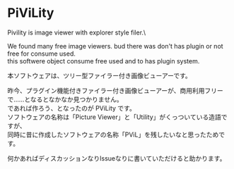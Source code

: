 # PiViLity
Pivility is image viewer with explorer style filer.\

We found many free image viewers. bud there was don't has plugin or not free for consume used.\
this softwere object consume free used and to has plugin system.



本ソフトウェアは、ツリー型ファイラー付き画像ビューアーです。

昨今、プラグイン機能付きファイラー付き画像ビューアーが、商用利用フリーで……となるとなかなか見つかりません。\
であれば作ろう、となったのが PViLity です。\
ソフトウェアの名称は「Picture Viewer」と「Utility」がくっついている造語ですが、\
同時に昔に作成したソフトウェアの名称「PViL」を残したいなと思ったためです。

何かあればディスカッションなりIssueなりに書いていただけると助かります。
